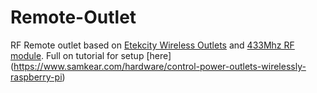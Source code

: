 # Remote-Outlet
RF Remote outlet based on [Etekcity Wireless Outlets](https://smile.amazon.com/Etekcity-Wireless-Electrical-Household-Appliances/dp/B00DQELHBS?ie=UTF8&keywords=power%20outlet%20rf&qid=1483998978&ref_=sr_1_1&sr=8-1) and [433Mhz RF module](https://smile.amazon.com/SMAKN-433Mhz-Transmitter-Receiver-Arduino/dp/B00M2CUALS/ref=pd_sbs_107_2?_encoding=UTF8&pd_rd_i=B00M2CUALS&pd_rd_r=R2FPYFDM5Q6123N14BFH&pd_rd_w=NQDSk&pd_rd_wg=ktDi6&psc=1&refRID=R2FPYFDM5Q6123N14BFH). Full on tutorial for setup [here] (https://www.samkear.com/hardware/control-power-outlets-wirelessly-raspberry-pi)
